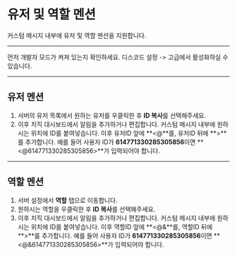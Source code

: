 # 유저 및 역할 멘션

커스텀 메시지 내부에 유저 및 역할 멘션을 지원합니다.

---

먼저 개발자 모드가 켜져 있는지 확인하세요. 디스코드 설정 -> 고급에서 활성화하실 수 있습니다.

---

## 유저 멘션

1. 서버의 유저 목록에서 원하는 유저를 우클릭한 후 **ID 복사**를 선택해주세요.
2. 이후 치직 대시보드에서 알림을 추가하거나 편집합니다. 커스텀 메시지 내부에 원하시는 위치에 ID를 붙여넣습니다. 이후 유저ID 앞에 **<@**를, 유저ID 뒤에 **>**를 추가합니다. 예를 들어 사용자 ID가 **614771330285305856**이면 **<@614771330285305856>**가 입력되어야 합니다.

---

## 역할 멘션

1. 서버 설정에서 **역할** 탭으로 이동합니다.
2. 원하시는 역할을 우클릭한 후 **ID 복사**를 선택해주세요.
3. 이후 치직 대시보드에서 알림을 추가하거나 편집합니다. 커스텀 메시지 내부에 원하시는 위치에 ID를 붙여넣습니다. 이후 역할ID 앞에 **<@&**를, 역할ID 뒤에 **>**를 추가합니다. 예를 들어 사용자 ID가 **614771330285305856**이면 **<@&614771330285305856>**가 입력되어야 합니다.
